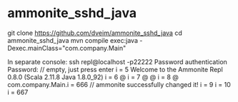 # ammonite_sshd_java

git clone https://github.com/dveim/ammonite_sshd_java
cd ammonite_sshd_java
mvn compile exec:java -Dexec.mainClass="com.company.Main"

In separate console:
ssh repl@localhost -p22222
Password authentication
Password: // empty, just press enter
i = 5
Welcome to the Ammonite Repl 0.8.0
(Scala 2.11.8 Java 1.8.0_92)
i = 6
@ i = 7
@
@ i = 8
@ com.company.Main.i = 666 // ammonite successfully changed it!
i = 9
i = 10
i = 667
